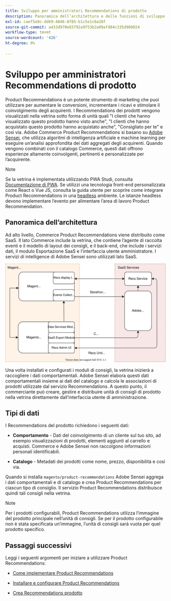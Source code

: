 ```yaml
---
title: Sviluppo per amministratori Recommendations di prodotto
description: Panoramica dell’architettura e delle funzioni di sviluppo di Product Recommendations.
exl-id: caef5e0c-dd69-4846-8f85-b1c5e1c6a28f
source-git-commit: a433d970e83792a9f53b2a09afd84c335d980024
workflow-type: tm+mt
source-wordcount: '426'
ht-degree: 0%

---
```


# Sviluppo per amministratori Recommendations di prodotto

Product Recommendations è un potente strumento di marketing che puoi utilizzare per aumentare le conversioni, incrementare i ricavi e stimolare il coinvolgimento degli acquirenti. I Recommendations dei prodotti vengono visualizzati nella vetrina sotto forma di unità quali &quot;I clienti che hanno visualizzato questo prodotto hanno visto anche&quot;, &quot;I clienti che hanno acquistato questo prodotto hanno acquistato anche&quot;, &quot;Consigliato per te&quot; e così via. Adobe Commerce Product Recommendations si basano su [Adobe Sensei](https://www.adobe.com/sensei.html), che utilizza algoritmi di intelligenza artificiale e machine learning per eseguire un’analisi approfondita dei dati aggregati degli acquirenti. Quando vengono combinati con il catalogo Commerce, questi dati offrono esperienze altamente coinvolgenti, pertinenti e personalizzate per l’acquirente.

>[!NOTE]
>
>Se la vetrina è implementata utilizzando PWA Studi, consulta [Documentazione di PWA](https://developer.adobe.com/commerce/pwa-studio/integrations/product-recommendations/). Se utilizzi una tecnologia front-end personalizzata come React o Vue JS, consulta la guida utente per scoprire come integrare Product Recommendations in una [headless](headless.md) ambiente. Le istanze headless devono implementare l’evento per alimentare l’area di lavoro Product Recommendation.

## Panoramica dell’architettura

Ad alto livello, Commerce Product Recommendations viene distribuito come SaaS. Il lato Commerce include la vetrina, che contiene l’agente di raccolta eventi e il modello di layout dei consigli, e il back-end, che include i servizi dati, il modulo Esportazione SaaS e l’interfaccia utente amministratore. I servizi di intelligence di Adobe Sensei sono utilizzati lato SaaS.

![Diagramma dell’architettura dei consigli di prodotto](assets/arch-diag-sensei.svg)

Una volta installati e configurati i moduli di consigli, la vetrina inizierà a raccogliere i dati comportamentali. Adobe Sensei elabora questi dati comportamentali insieme ai dati del catalogo e calcola le associazioni di prodotti utilizzate dal servizio Recommendations. A questo punto, il commerciante può creare, gestire e distribuire unità di consigli di prodotto nella vetrina direttamente dall’interfaccia utente di amministrazione.

## Tipi di dati

I Recommendations del prodotto richiedono i seguenti dati:

- **Comportamento** - Dati del coinvolgimento di un cliente sul tuo sito, ad esempio visualizzazioni di prodotti, elementi aggiunti al carrello e acquisti. Commerce e Adobe Sensei non raccolgono informazioni personali identificabili.

- **Catalogo** - Metadati dei prodotti come nome, prezzo, disponibilità e così via.

Quando si installa `magento/product-recommendations` Adobe Sensei aggrega i dati comportamentali e di catalogo e crea Product Recommendations per ciascun tipo di consiglio. Il servizio Product Recommendations distribuisce quindi tali consigli nella vetrina.

>[!NOTE]
>
>Per i prodotti configurabili, Product Recommendations utilizza l’immagine del prodotto principale nell’unità di consigli. Se per il prodotto configurabile non è stata specificata un’immagine, l’unità di consigli sarà vuota per quel prodotto specifico.

## Passaggi successivi

Leggi i seguenti argomenti per iniziare a utilizzare Product Recommendations:

- [Come implementare Product Recommendations](implementation-workflow.md)

- [Installare e configurare Product Recommendations](install-configure.md)

- [Crea Recommendations prodotto](create.md)
